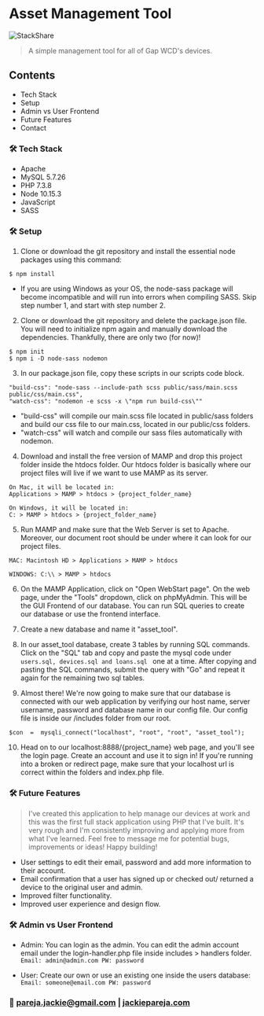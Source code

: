 # Asset Management Tool
![StackShare](https://img.shields.io/badge/wcd-asset%20tool-orange)

> A simple management tool for all of Gap WCD's devices.

## Contents

- Tech Stack
- Setup
- Admin vs User Frontend
- Future Features
- Contact


### :hammer_and_wrench: Tech Stack
- Apache
- MySQL 5.7.26
- PHP 7.3.8
- Node 10.15.3
- JavaScript
- SASS

### :hammer_and_wrench: Setup
1. Clone or download the git repository and install the essential node packages using this command:
```
$ npm install
```
- If you are using Windows as your OS, the node-sass package will become incompatible and will run into errors when compiling SASS. Skip step number 1, and start with step number 2.

2. Clone or download the git repository and delete the package.json file. You will need to initialize npm again and manually download the dependencies. Thankfully, there are only two (for now)!
```
$ npm init
$ npm i -D node-sass nodemon
```
3. In our package.json file, copy these scripts in our scripts code block.
```
"build-css": "node-sass --include-path scss public/sass/main.scss public/css/main.css",
"watch-css": "nodemon -e scss -x \"npm run build-css\""
```
- "build-css" will compile our main.scss file located in public/sass folders and build our css file to our main.css, located in our public/css folders.
- "watch-css" will watch and compile our sass files automatically with nodemon.


4. Download and install the free version of MAMP and drop this project folder inside the htdocs folder. Our htdocs folder is basically where our project files will live if we want to use MAMP as its server.
```
On Mac, it will be located in:
Applications > MAMP > htdocs > {project_folder_name}

On Windows, it will be located in:
C: > MAMP > htdocs > {project_folder_name}
```


5. Run MAMP and make sure that the Web Server is set to Apache. Moreover, our document root should be under where it can look for our project files.
```
MAC: Macintosh HD > Applications > MAMP > htdocs

WINDOWS: C:\\ > MAMP > htdocs
```

6. On the MAMP Application, click on "Open WebStart page". On the web page, under the "Tools" dropdown, click on phpMyAdmin. This will be the GUI Frontend of our database. You can run SQL queries to create our database or use the frontend interface.

7. Create a new database and name it "asset_tool".

8. In our asset_tool database, create 3 tables by running SQL commands. Click on the "SQL" tab and copy and paste the mysql code under ``users.sql, devices.sql and loans.sql `` one at a time. After copying and pasting the SQL commands, submit the query with "Go" and repeat it again for the remaining two sql tables.

9. Almost there! We're now going to make sure that our database is connected with our web application by verifying our host name, server username, password and database name in our config file. Our config file is inside our /includes folder from our root.
```
$con  =  mysqli_connect("localhost", "root", "root", "asset_tool");
```

10. Head on to our localhost:8888/{project_name} web page, and you'll see the login page. Create an account and use it to sign in! If you're running into a broken or redirect page, make sure that your localhost url is correct within the folders and index.php file.


### :hammer_and_wrench: Future Features
> I've created this application to help manage our devices at work and this was the first full stack application using PHP that I've built. It's very rough and I'm consistently improving and applying more from what I've learned. Feel free to message me for potential bugs, improvements or ideas! Happy building!

- User settings to edit their email, password and add more information to their account.
- Email confirmation that a user has signed up or checked out/ returned a device to the original user and admin.
- Improved filter functionality.
- Improved user experience and design flow.

### :hammer_and_wrench: Admin vs User Frontend

- Admin: You can login as the admin. You can edit the admin account email under the login-handler.php file inside includes > handlers folder.
``Email: admin@admin.com PW: password``

- User: Create our own or use an existing one inside the users database:
``Email: someone@email.com PW: password``

### :pushpin: pareja.jackie@gmail.com | [jackiepareja.com](www.jackiepareja.com)
